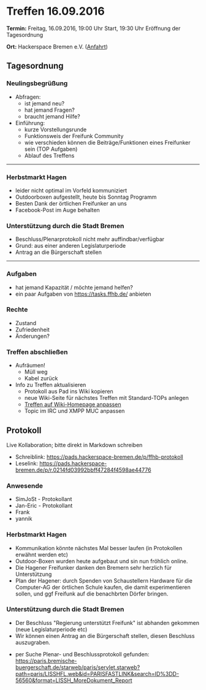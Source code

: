 # Treffen 16.09.2016

**Termin:** Freitag, 16.09.2016, 19:00 Uhr Start, 19:30 Uhr Eröffnung der Tagesordnung

**Ort:** Hackerspace Bremen e.V. ([Anfahrt](https://www.hackerspace-bremen.de/anfahrt/))

## Tagesordnung
### Neulingsbegrüßung
- Abfragen:
    - ist jemand neu?
    - hat jemand Fragen?
    - braucht jemand Hilfe?
- Einführung:
    - kurze Vorstellungsrunde
    - Funktionsweis der Freifunk Community
    - wie verschieden können die Beiträge/Funktionen eines Freifunker sein (TOP Aufgaben)
    - Ablauf des Treffens

---

### Herbstmarkt Hagen
- leider nicht optimal im Vorfeld kommuniziert
- Outdoorboxen aufgestellt, heute bis Sonntag Programm
- Besten Dank der örtlichen Freifunker an uns
- Facebook-Post im Auge behalten

### Unterstützung durch die Stadt Bremen
- Beschluss/Plenarprotokoll nicht mehr auffindbar/verfügbar
- Grund: aus einer anderen Legislaturperiode
- Antrag an die Bürgerschaft stellen

---

### Aufgaben
- hat jemand Kapazität / möchte jemand helfen?
- ein paar Aufgaben von https://tasks.ffhb.de/ anbieten

### Rechte
- Zustand
- Zufriedenheit
- Änderungen?

### Treffen abschließen
- Aufräumen!
  - Müll weg
  - Kabel zurück
- Info zu Treffen aktualisieren
  - Protokoll aus Pad ins Wiki kopieren
  - neue Wiki-Seite für nächstes Treffen mit Standard-TOPs anlegen
  - [Treffen auf Wiki-Homepage anpassen](Home)
  - Topic im IRC und XMPP MUC anpassen


## Protokoll
Live Kollaboration; bitte direkt in Markdown schreiben
- Schreiblink: https://pads.hackerspace-bremen.de/p/ffhb-protokoll
- Leselink: https://pads.hackerspace-bremen.de/p/r.0214fd03992bbff47284f4598ae44776

### Anwesende
- SimJoSt - Protokollant
- Jan-Eric - Protokollant
- Frank
- yannik

### Herbstmarkt Hagen
* Kommunikation könnte nächstes Mal besser laufen (in Protokollen erwähnt werden etc)
* Outdoor-Boxen wurden heute aufgebaut und sin nun fröhlich online.
* Die Hagener Freifunker danken den Bremern sehr herzlich für Unterstützung
* Plan der Hagener: durch Spenden von Schaustellern Hardware für die Computer-AG der örtlichen Schule kaufen, die damit experimentieren sollen, und ggf Freifunk auf 
die benachbrten Dörfer bringen.

### Unterstützung durch die Stadt Bremen
* Der Beschluss "Regierung unterstützt Freifunk" ist abhanden gekommen (neue Legislaturperiode etc)
* Wir können einen Antrag an die Bürgerschaft stellen, diesen Beschluss auszugraben.
- per Suche Plenar- und Beschlussprotokoll gefunden: https://paris.bremische-buergerschaft.de/starweb/paris/servlet.starweb?path=paris/LISSHFL.web&id=PARISFASTLINK&search=ID%3DD-56560&format=LISSH_MoreDokument_Report